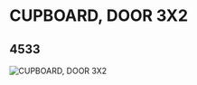 # CUPBOARD, DOOR 3X2
## 4533
![CUPBOARD, DOOR 3X2](https://lc-www-live-s.legocdn.com/media/bricks/5/2/4163834.jpg)